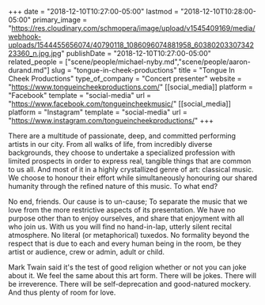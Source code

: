 +++
date = "2018-12-10T10:27:00-05:00"
lastmod = "2018-12-10T10:28:00-05:00"
primary_image = "https://res.cloudinary.com/schmopera/image/upload/v1545409169/media/webhook-uploads/1544455656074/40790118_1086096074881958_6038020330734223360_n.jpg.jpg"
publishDate = "2018-12-10T10:27:00-05:00"
related_people = ["scene/people/michael-nyby.md","scene/people/aaron-durand.md"]
slug = "tongue-in-cheek-productions"
title = "Tongue In Cheek Productions"
type_of_company = "Concert presenter"
website = "https://www.tongueincheekproductions.com/"
[[social_media]]
platform = "Facebook"
template = "social-media"
url = "https://www.facebook.com/tongueincheekmusic/"
[[social_media]]
platform = "Instagram"
template = "social-media"
url = "https://www.instagram.com/tongueincheekproductions/"
+++

There are a multitude of passionate, deep, and committed performing artists in our city. From all walks of life, from incredibly diverse backgrounds, they choose to undertake a specialized profession with limited prospects in order to express real, tangible things that are common to us all. And most of it in a highly crystallized genre of art: classical music. We choose to honour their effort while simultaneously honouring our shared humanity through the refined nature of this music. To what end?

No end, friends. Our cause is to un-cause; To separate the music that we love from the more restrictive aspects of its presentation. We have no purpose other than to enjoy ourselves, and share that enjoyment with all who join us. With us you will find no hand-in-lap, utterly silent recital atmosphere. No literal (or metaphorical) tuxedos. No formality beyond the respect that is due to each and every human being in the room, be they artist or audience, crew or admin, adult or child.

Mark Twain said it's the test of good religion whether or not you can joke about it. We feel the same about this art form. There will be jokes. There will be irreverence. There will be self-deprecation and good-natured mockery. And thus plenty of room for love.
